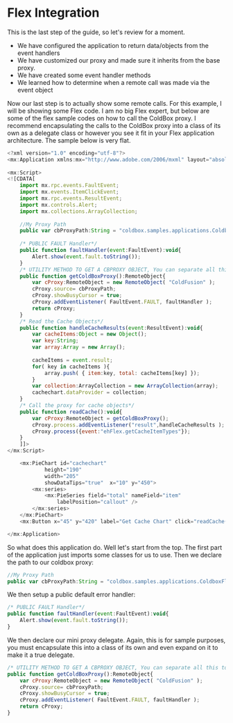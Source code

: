 # Flex Integration

This is the last step of the guide, so let's review for a moment.

* We have configured the application to return data/objects from the event handlers
* We have customized our proxy and made sure it inherits from the base proxy.
* We have created some event handler methods
* We learned how to determine when a remote call was made via the event object

Now our last step is to actually show some remote calls. For this example, I will be showing some Flex code. I am no big Flex expert, but below are some of the flex sample codes on how to call the ColdBox proxy. I recommend encapsulating the calls to the ColdBox proxy into a class of its own as a delegate class or however you see it fit in your Flex application architecture. The sample below is very flat.

```js
<?xml version="1.0" encoding="utf-8"?>
<mx:Application xmlns:mx="http://www.adobe.com/2006/mxml" layout="absolute">
	
<mx:Script>
<![CDATA[
	import mx.rpc.events.FaultEvent;
	import mx.events.ItemClickEvent;
	import mx.rpc.events.ResultEvent;
	import mx.controls.Alert;
	import mx.collections.ArrayCollection;
	
	//My Proxy Path
	public var cbProxyPath:String = "coldbox.samples.applications.ColdboxFlexTester.webroot.coldboxproxy";
	
	/* PUBLIC FAULT Handler*/
	public function faultHandler(event:FaultEvent):void{
		Alert.show(event.fault.toString());
	}
	/* UTILITY METHOD TO GET A CBPROXY OBJECT, You can separate all this to a delegate class*/
	public function getColdBoxProxy():RemoteObject{
		var cProxy:RemoteObject = new RemoteObject( "ColdFusion" );
		cProxy.source= cbProxyPath;
		cProxy.showBusyCursor = true;
		cProxy.addEventListener( FaultEvent.FAULT, faultHandler );
		return cProxy;
	}
	/* Read the Cache Objects*/
	public function handleCacheResults(event:ResultEvent):void{
		var cacheItems:Object = new Object();
		var key:String;
		var array:Array = new Array();
		
		cacheItems = event.result;
		for( key in cacheItems ){
			array.push( { item:key, total: cacheItems[key] });
		}
		var collection:ArrayCollection = new ArrayCollection(array);
		cachechart.dataProvider = collection;
	}
	/* Call the proxy for cache objects*/
	public function readCache():void{
		var cProxy:RemoteObject = getColdBoxProxy();
		cProxy.process.addEventListener("result",handleCacheResults );
		cProxy.process({event:"ehFlex.getCacheItemTypes"});
	}
	]]>
</mx:Script>

	<mx:PieChart id="cachechart"
            height="190"
            width="205"
            showDataTips="true"  x="10" y="450">
        <mx:series>
            <mx:PieSeries field="total" nameField="item"
                labelPosition="callout" />
        </mx:series>
    </mx:PieChart>
    <mx:Button x="45" y="420" label="Get Cache Chart" click="readCache()"/>

</mx:Application>
```

So what does this application do. Well let's start from the top. The first part of the application just imports some classes for us to use. Then we declare the path to our coldbox proxy:

```js
//My Proxy Path
public var cbProxyPath:String = "coldbox.samples.applications.ColdboxFlexTester.webroot.coldboxproxy";
```

We then setup a public default error handler:

```js
/* PUBLIC FAULT Handler*/
public function faultHandler(event:FaultEvent):void{
	Alert.show(event.fault.toString());
}
```
We then declare our mini proxy delegate. Again, this is for sample purposes, you must encapsulate this into a class of its own and even expand on it to make it a true delegate.

```js
/* UTILITY METHOD TO GET A CBPROXY OBJECT, You can separate all this to a delegate class*/
public function getColdBoxProxy():RemoteObject{
	var cProxy:RemoteObject = new RemoteObject( "ColdFusion" );
	cProxy.source= cbProxyPath;
	cProxy.showBusyCursor = true;
	cProxy.addEventListener( FaultEvent.FAULT, faultHandler );
	return cProxy;
}
```
